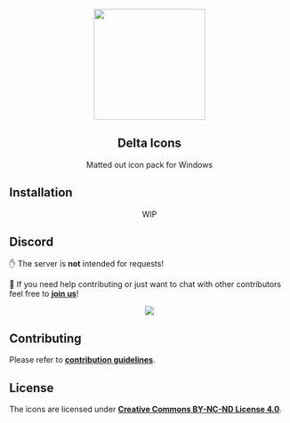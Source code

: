 <p align="center">
  <img width="200" src="https://github.com/Delta-Icons/android/raw/master/resources/delta-logo.png"/>
</p>

<h2 align="center" padding="100">Delta Icons</h2>

<p align="center">Matted out icon pack for Windows</p>


## Installation

<p align="center">WIP</p>


## Discord

✋ The server is **not** intended for requests!

👋 If you need help contributing or just want to chat with other contributors feel free to **[join us](https://discord.gg/F9RFqHN)**!

<p align="center">
  <a href="https://discord.gg/F9RFqHN">
    <img src="https://img.shields.io/discord/743783969216135198?labelColor=56595b&color=ababff&logo=discord&logoColor=ffffff&label=discord&style=for-the-badge"/>
  </a>
</p>


## Contributing

Please refer to **[contribution guidelines](https://github.com/Delta-Icons/Windows/blob/master/CONTRIBUTING.md)**.

## License

The icons are licensed under **[Creative Commons BY-NC-ND License 4.0](https://creativecommons.org/licenses/by-nc-nd/4.0/)**.
